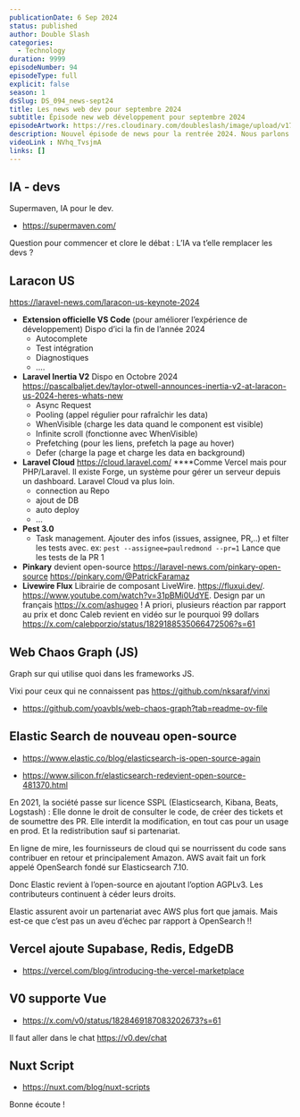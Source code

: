 ```yaml
---
publicationDate: 6 Sep 2024
status: published
author: Double Slash
categories:
  - Technology
duration: 9999
episodeNumber: 94
episodeType: full
explicit: false
season: 1
dsSlug: DS_094_news-sept24
title: Les news web dev pour septembre 2024
subtitle: Épisode new web développement pour septembre 2024
episodeArtwork: https://res.cloudinary.com/doubleslash/image/upload/v1725614993/episode/ART_94_t1vybx.png
description: Nouvel épisode de news pour la rentrée 2024. Nous parlons de l'IA (comme d'habitude), de la Laracon US avec de nombreuses nouveautés sur Laravel et son écosystème. Nous abordons également les dépendances des frameworks JavaScript, ElasticSearch, Vercel et NuxtScript.
videoLink : NVhq_TvsjmA
links: []
---
```

## IA - devs

Supermaven, IA pour le dev.
- https://supermaven.com/

Question pour commencer et clore le débat : L’IA va t’elle remplacer les devs ?

## Laracon US

https://laravel-news.com/laracon-us-keynote-2024

- **Extension officielle VS Code** (pour améliorer l’expérience de développement)
Dispo d’ici la fin de l’année 2024
    - Autocomplete
    - Test intégration
    - Diagnostiques
    - ….
- **Laravel Inertia V2**
Dispo en Octobre 2024
https://pascalbaljet.dev/taylor-otwell-announces-inertia-v2-at-laracon-us-2024-heres-whats-new
    - Async Request
    - Pooling (appel régulier pour rafraîchir les data)
    - WhenVisible (charge les data quand le component est visible)
    - Infinite scroll (fonctionne avec WhenVisible)
    - Prefetching (pour les liens, prefetch la page au hover)
    - Defer (charge la page et charge les data en background)
- **Laravel Cloud**
https://cloud.laravel.com/
****Comme Vercel mais pour PHP/Laravel.
Il existe Forge, un système pour gérer un serveur depuis un dashboard. Laravel Cloud va plus loin.
    - connection au Repo
    - ajout de DB
    - auto deploy
    - …
- **Pest 3.0**
    - Task management. Ajouter des infos (issues, assignee, PR,..) et filter les tests avec.
    ex: `pest --assignee=paulredmond --pr=1`
    Lance que les tests de la PR 1
- **Pinkary** devient open-source https://laravel-news.com/pinkary-open-source
https://pinkary.com/@PatrickFaramaz
- **Livewire Flux**
Librairie de composant LiveWire. https://fluxui.dev/.
https://www.youtube.com/watch?v=31pBMi0UdYE.
Design par un français https://x.com/ashugeo !
A priori, plusieurs réaction par rapport au prix et donc Caleb revient en vidéo sur le pourquoi 99 dollars
https://x.com/calebporzio/status/1829188535066472506?s=61

## Web Chaos Graph (JS)

Graph sur qui utilise quoi dans les frameworks JS.

Vixi pour ceux qui ne connaissent pas https://github.com/nksaraf/vinxi

- https://github.com/yoavbls/web-chaos-graph?tab=readme-ov-file


## Elastic Search de nouveau open-source

- https://www.elastic.co/blog/elasticsearch-is-open-source-again

- https://www.silicon.fr/elasticsearch-redevient-open-source-481370.html

En 2021, la société passe sur licence SSPL (Elasticsearch, Kibana, Beats, Logstash) : Elle donne le droit de consulter le code, de créer des tickets et de soumettre des PR. Elle interdit la modification, en tout cas pour un usage en prod. Et la redistribution sauf si partenariat.

En ligne de mire, les fournisseurs de cloud qui se nourrissent du code sans contribuer en retour et principalement Amazon. AWS avait fait un fork appelé OpenSearch fondé sur Elasticsearch 7.10.

Donc Elastic revient à l’open-source en ajoutant l’option AGPLv3. Les contributeurs continuent à céder leurs droits.

Elastic assurent avoir un partenariat avec AWS plus fort que jamais. Mais est-ce que c’est pas un aveu d’échec par rapport à OpenSearch !!

## Vercel ajoute Supabase, Redis, EdgeDB

- https://vercel.com/blog/introducing-the-vercel-marketplace

## V0 supporte Vue

- https://x.com/v0/status/1828469187083202673?s=61

Il faut aller dans le chat https://v0.dev/chat

## Nuxt Script

- https://nuxt.com/blog/nuxt-scripts


Bonne écoute !




